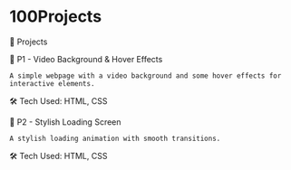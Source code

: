 # 100Projects
📂 Projects

🔹 P1 - Video Background & Hover Effects

	A simple webpage with a video background and some hover effects for interactive elements.
🛠 Tech Used: HTML, CSS

🔹 P2 - Stylish Loading Screen

	A stylish loading animation with smooth transitions.
🛠 Tech Used: HTML, CSS
